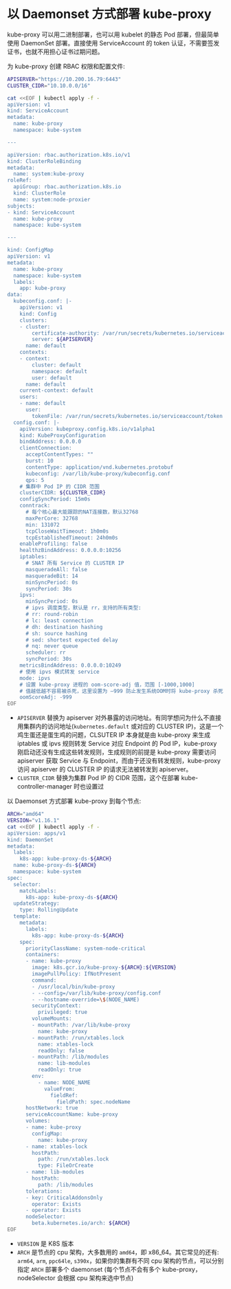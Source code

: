 # 以 Daemonset 方式部署 kube-proxy


kube-proxy 可以用二进制部署，也可以用 kubelet 的静态 Pod 部署，但最简单使用 DaemonSet 部署。直接使用 ServiceAccount 的 token 认证，不需要签发证书，也就不用担心证书过期问题。

为 kube-proxy 创建 RBAC 权限和配置文件:

``` bash
APISERVER="https://10.200.16.79:6443"
CLUSTER_CIDR="10.10.0.0/16"

cat <<EOF | kubectl apply -f -
apiVersion: v1
kind: ServiceAccount
metadata:
  name: kube-proxy
  namespace: kube-system

---

apiVersion: rbac.authorization.k8s.io/v1
kind: ClusterRoleBinding
metadata:
  name: system:kube-proxy
roleRef:
  apiGroup: rbac.authorization.k8s.io
  kind: ClusterRole
  name: system:node-proxier
subjects:
- kind: ServiceAccount
  name: kube-proxy
  namespace: kube-system

---

kind: ConfigMap
apiVersion: v1
metadata:
  name: kube-proxy
  namespace: kube-system
  labels:
    app: kube-proxy
data:
  kubeconfig.conf: |-
    apiVersion: v1
    kind: Config
    clusters:
    - cluster:
        certificate-authority: /var/run/secrets/kubernetes.io/serviceaccount/ca.crt
        server: ${APISERVER}
      name: default
    contexts:
    - context:
        cluster: default
        namespace: default
        user: default
      name: default
    current-context: default
    users:
    - name: default
      user:
        tokenFile: /var/run/secrets/kubernetes.io/serviceaccount/token
  config.conf: |-
    apiVersion: kubeproxy.config.k8s.io/v1alpha1
    kind: KubeProxyConfiguration
    bindAddress: 0.0.0.0
    clientConnection:
      acceptContentTypes: ""
      burst: 10
      contentType: application/vnd.kubernetes.protobuf
      kubeconfig: /var/lib/kube-proxy/kubeconfig.conf
      qps: 5
    # 集群中 Pod IP 的 CIDR 范围
    clusterCIDR: ${CLUSTER_CIDR}
    configSyncPeriod: 15m0s
    conntrack:
      # 每个核心最大能跟踪的NAT连接数，默认32768
      maxPerCore: 32768
      min: 131072
      tcpCloseWaitTimeout: 1h0m0s
      tcpEstablishedTimeout: 24h0m0s
    enableProfiling: false
    healthzBindAddress: 0.0.0.0:10256
    iptables:
      # SNAT 所有 Service 的 CLUSTER IP
      masqueradeAll: false
      masqueradeBit: 14
      minSyncPeriod: 0s
      syncPeriod: 30s
    ipvs:
      minSyncPeriod: 0s
      # ipvs 调度类型，默认是 rr，支持的所有类型:
      # rr: round-robin
      # lc: least connection
      # dh: destination hashing
      # sh: source hashing
      # sed: shortest expected delay
      # nq: never queue
      scheduler: rr
      syncPeriod: 30s
    metricsBindAddress: 0.0.0.0:10249
    # 使用 ipvs 模式转发 service
    mode: ipvs
    # 设置 kube-proxy 进程的 oom-score-adj 值，范围 [-1000,1000]
    # 值越低越不容易被杀死，这里设置为 —999 防止发生系统OOM时将 kube-proxy 杀死
    oomScoreAdj: -999
EOF
```

* `APISERVER` 替换为 apiserver 对外暴露的访问地址。有同学想问为什么不直接用集群内的访问地址(`kubernetes.default` 或对应的 CLUSTER IP)，这是一个鸡生蛋还是蛋生鸡的问题，CLSUTER IP 本身就是由 kube-proxy 来生成 iptables 或 ipvs 规则转发 Service 对应 Endpoint 的 Pod IP，kube-proxy 刚启动还没有生成这些转发规则，生成规则的前提是 kube-proxy 需要访问 apiserver 获取 Service 与 Endpoint，而由于还没有转发规则，kube-proxy 访问 apiserver 的 CLUSTER IP 的请求无法被转发到 apiserver。
* `CLUSTER_CIDR` 替换为集群 Pod IP 的 CIDR 范围，这个在部署 kube-controller-manager 时也设置过

以 Daemonset 方式部署 kube-proxy 到每个节点:

``` bash
ARCH="amd64"
VERSION="v1.16.1"
cat <<EOF | kubectl apply -f -
apiVersion: apps/v1
kind: DaemonSet
metadata:
  labels:
    k8s-app: kube-proxy-ds-${ARCH}
  name: kube-proxy-ds-${ARCH}
  namespace: kube-system
spec:
  selector:
    matchLabels:
      k8s-app: kube-proxy-ds-${ARCH}
  updateStrategy:
    type: RollingUpdate
  template:
    metadata:
      labels:
        k8s-app: kube-proxy-ds-${ARCH}
    spec:
      priorityClassName: system-node-critical
      containers:
      - name: kube-proxy
        image: k8s.gcr.io/kube-proxy-${ARCH}:${VERSION}
        imagePullPolicy: IfNotPresent
        command:
        - /usr/local/bin/kube-proxy
        - --config=/var/lib/kube-proxy/config.conf
        - --hostname-override=\$(NODE_NAME)
        securityContext:
          privileged: true
        volumeMounts:
        - mountPath: /var/lib/kube-proxy
          name: kube-proxy
        - mountPath: /run/xtables.lock
          name: xtables-lock
          readOnly: false
        - mountPath: /lib/modules
          name: lib-modules
          readOnly: true
        env:
          - name: NODE_NAME
            valueFrom:
              fieldRef:
                fieldPath: spec.nodeName
      hostNetwork: true
      serviceAccountName: kube-proxy
      volumes:
      - name: kube-proxy
        configMap:
          name: kube-proxy
      - name: xtables-lock
        hostPath:
          path: /run/xtables.lock
          type: FileOrCreate
      - name: lib-modules
        hostPath:
          path: /lib/modules
      tolerations:
      - key: CriticalAddonsOnly
        operator: Exists
      - operator: Exists
      nodeSelector:
        beta.kubernetes.io/arch: ${ARCH}
EOF
```

* `VERSION` 是 K8S 版本
* `ARCH` 是节点的 cpu 架构，大多数用的 `amd64`，即 x86_64。其它常见的还有: `arm64`, `arm`, `ppc64le`, `s390x`，如果你的集群有不同 cpu 架构的节点，可以分别指定 `ARCH` 部署多个 daemonset (每个节点不会有多个 kube-proxy，nodeSelector 会根据 cpu 架构来选中节点)
